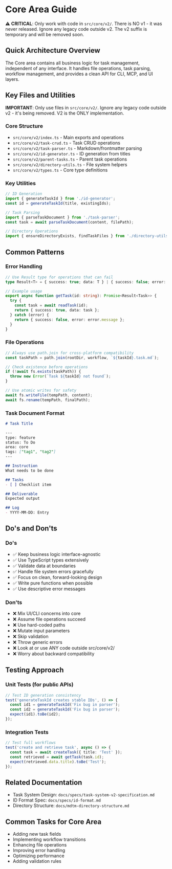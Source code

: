 # Core Area Guide

⚠️ **CRITICAL**: Only work with code in `src/core/v2/`. There is NO v1 - it was never released. Ignore any legacy code outside v2. The v2 suffix is temporary and will be removed soon.

## Quick Architecture Overview
The Core area contains all business logic for task management, independent of any interface. It handles file operations, task parsing, workflow management, and provides a clean API for CLI, MCP, and UI layers.

## Key Files and Utilities

**IMPORTANT**: Only use files in `src/core/v2/`. Ignore any legacy code outside v2 - it's being removed. V2 is the ONLY implementation.

### Core Structure
- `src/core/v2/index.ts` - Main exports and operations
- `src/core/v2/task-crud.ts` - Task CRUD operations
- `src/core/v2/task-parser.ts` - Markdown/frontmatter parsing
- `src/core/v2/id-generator.ts` - ID generation from titles
- `src/core/v2/parent-tasks.ts` - Parent task operations
- `src/core/v2/directory-utils.ts` - File system helpers
- `src/core/v2/types.ts` - Core type definitions

### Key Utilities
```typescript
// ID Generation
import { generateTaskId } from './id-generator';
const id = generateTaskId(title, existingIds);

// Task Parsing
import { parseTaskDocument } from './task-parser';
const task = await parseTaskDocument(content, filePath);

// Directory Operations
import { ensureDirectoryExists, findTaskFiles } from './directory-utils';
```

## Common Patterns

### Error Handling
```typescript
// Use Result type for operations that can fail
type Result<T> = { success: true; data: T } | { success: false; error: string };

// Example usage
export async function getTask(id: string): Promise<Result<Task>> {
  try {
    const task = await readTask(id);
    return { success: true, data: task };
  } catch (error) {
    return { success: false, error: error.message };
  }
}
```

### File Operations
```typescript
// Always use path.join for cross-platform compatibility
const taskPath = path.join(rootDir, workflow, `${taskId}.task.md`);

// Check existence before operations
if (!await fs.exists(taskPath)) {
  throw new Error(`Task ${taskId} not found`);
}

// Use atomic writes for safety
await fs.writeFile(tempPath, content);
await fs.rename(tempPath, finalPath);
```

### Task Document Format
```markdown
# Task Title

---
type: feature
status: To Do
area: core
tags: ["tag1", "tag2"]
---

## Instruction
What needs to be done

## Tasks
- [ ] Checklist item

## Deliverable
Expected output

## Log
- YYYY-MM-DD: Entry
```

## Do's and Don'ts

### Do's
- ✅ Keep business logic interface-agnostic
- ✅ Use TypeScript types extensively
- ✅ Validate data at boundaries
- ✅ Handle file system errors gracefully
- ✅ Focus on clean, forward-looking design
- ✅ Write pure functions when possible
- ✅ Use descriptive error messages

### Don'ts
- ❌ Mix UI/CLI concerns into core
- ❌ Assume file operations succeed
- ❌ Use hard-coded paths
- ❌ Mutate input parameters
- ❌ Skip validation
- ❌ Throw generic errors
- ❌ Look at or use ANY code outside src/core/v2/
- ❌ Worry about backward compatibility

## Testing Approach

### Unit Tests (for public APIs)
```typescript
// Test ID generation consistency
test('generateTaskId creates stable IDs', () => {
  const id1 = generateTaskId('Fix bug in parser');
  const id2 = generateTaskId('Fix bug in parser');
  expect(id1).toBe(id2);
});
```

### Integration Tests
```typescript
// Test full workflows
test('create and retrieve task', async () => {
  const task = await createTask({ title: 'Test' });
  const retrieved = await getTask(task.id);
  expect(retrieved.data.title).toBe('Test');
});
```

## Related Documentation
- Task System Design: `docs/specs/task-system-v2-specification.md`
- ID Format Spec: `docs/specs/id-format.md`
- Directory Structure: `docs/mdtm-directory-structure.md`

## Common Tasks for Core Area
- Adding new task fields
- Implementing workflow transitions
- Enhancing file operations
- Improving error handling
- Optimizing performance
- Adding validation rules